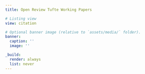 ```yaml
---
title: Open Review Tufte Working Papers

# Listing view
view: citation

# Optional banner image (relative to `assets/media/` folder).
banner:
  caption: ''
  image: ''

_build:
  render: always
  list: never
---
```


<br>

